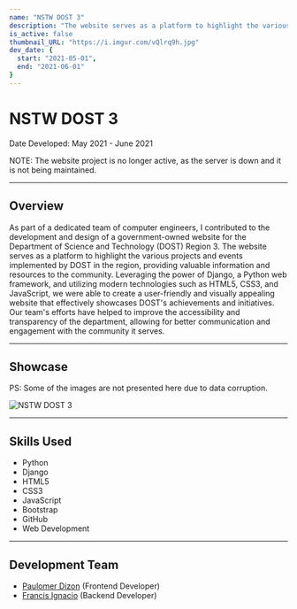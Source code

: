 ```yaml
---
name: "NSTW DOST 3"
description: "The website serves as a platform to highlight the various projects and events implemented by DOST in the region, providing valuable information and resources to the community."
is_active: false
thumbnail_URL: "https://i.imgur.com/vQlrq9h.jpg"
dev_date: {
  start: "2021-05-01",
  end: "2021-06-01"
}
---
```


# NSTW DOST 3

Date Developed: May 2021 - June 2021

NOTE: The website project is no longer active, as the server is down and it is not being maintained.

---

## Overview

As part of a dedicated team of computer engineers, I contributed to the development and design of a government-owned website for the Department of Science and Technology (DOST) Region 3. The website serves as a platform to highlight the various projects and events implemented by DOST in the region, providing valuable information and resources to the community. Leveraging the power of Django, a Python web framework, and utilizing modern technologies such as HTML5, CSS3, and JavaScript, we were able to create a user-friendly and visually appealing website that effectively showcases DOST's achievements and initiatives. Our team's efforts have helped to improve the accessibility and transparency of the department, allowing for better communication and engagement with the community it serves.

---

## Showcase

PS: Some of the images are not presented here due to data corruption.

![NSTW DOST 3](https://i.imgur.com/vQlrq9h.jpg)

---

## Skills Used

- Python
- Django
- HTML5
- CSS3
- JavaScript
- Bootstrap
- GitHub
- Web Development

---

## Development Team

- [Paulomer Dizon](https://www.linkedin.com/in/paulomer-dizon-2a4b041a1/) (Frontend Developer)
- [Francis Ignacio](https://www.linkedin.com/in/noeyislearning/) (Backend Developer)
